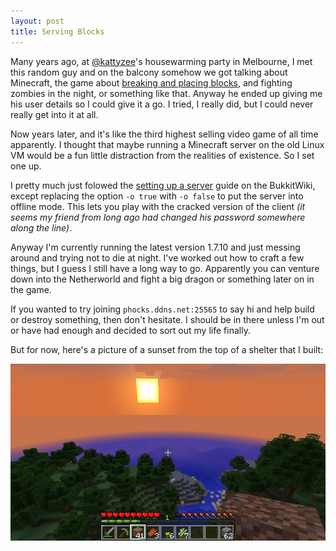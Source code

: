 ```yaml
---
layout: post
title: Serving Blocks
---
```


Many years ago, at [@kattyzee](https://twitter.com/kattyzee)'s housewarming party in Melbourne, I met this random guy and on the balcony somehow we got talking about Minecraft, the game about [breaking and placing blocks](https://minecraft.net/), and fighting zombies in the night, or something like that. Anyway he ended up giving me his user details so I could give it a go. I tried, I really did, but I could never really get into it at all.

Now years later, and it's like the third highest selling video game of all time apparently. I thought that maybe running a Minecraft server on the old Linux VM would be a fun little distraction from the realities of existence. So I set one up.

I pretty much just folowed the [setting up a server](http://wiki.bukkit.org/Setting_up_a_server) guide on the BukkitWiki, except replacing the option `-o true` with `-o false` to put the server into offline mode. This lets you play with the cracked version of the client *(it seems my friend from long ago had changed his password somewhere along the line)*.

Anyway I'm currently running the latest version 1.7.10 and just messing around and trying not to die at night. I've worked out how to craft a few things, but I guess I still have a long way to go. Apparently you can venture down into the Netherworld and fight a big dragon or something later on in the game.

If you wanted to try joining `phocks.ddns.net:25565` to say hi and help build or destroy something, then don't hesitate. I should be in there unless I'm out or have had enough and decided to sort out my life finally.

But for now, here's a picture of a sunset from the top of a shelter that I built:

![Minecraft sunset](public/img/minecraft-sunset.jpg)